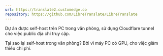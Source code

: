 ```yaml
---
url: https://translate2.customedge.co
repository: https://github.com/LibreTranslate/LibreTranslate
---
```


Dự án được self-host trên PC trong văn phòng, sử dụng Cloudflare tunnel cho việc public địa chỉ truy cập.

Tại sao lại self-host trong văn phòng? Bởi vì máy PC có GPU, cho việc giảm thiếu chi phí.
